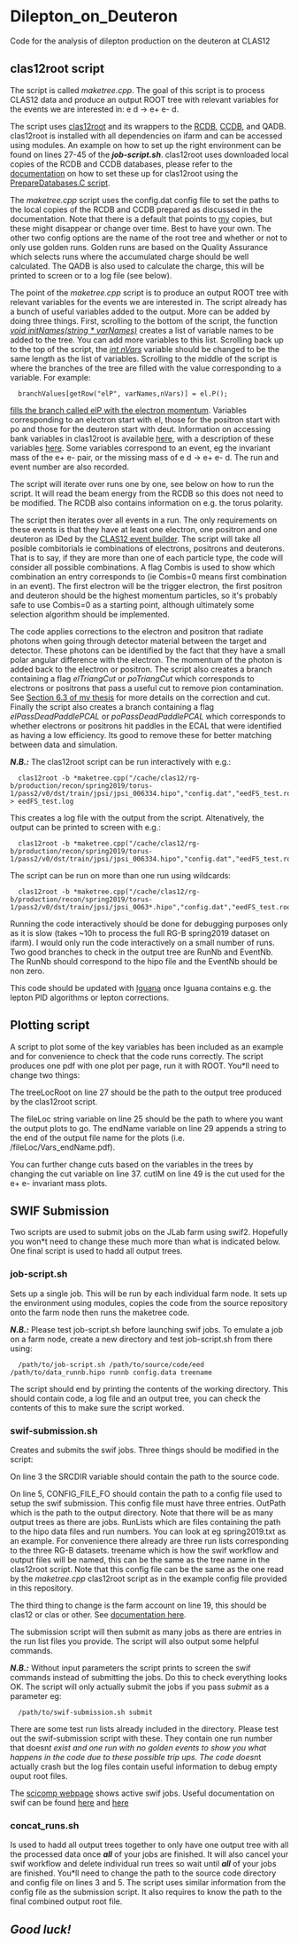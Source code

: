 # Dilepton_on_Deuteron
Code for the analysis of dilepton production on the deuteron at CLAS12

## clas12root script

The script is called *maketree.cpp*. The goal of this script is to process CLAS12 data and produce an output ROOT tree with relevant variables for the events we are interested in: e d -> e+ e- d.

The script uses [clas12root](https://github.com/JeffersonLab/clas12root/tree/master) and its wrappers to the [RCDB](https://github.com/JeffersonLab/rcdb), [CCDB](https://github.com/JeffersonLab/ccdb), and QADB. clas12root is installed with all dependencies on ifarm and can be accessed using modules. An example on how to set up the right environment can be found on lines 27-45 of the ***job-script.sh***. clas12root uses downloaded local copies of the RCDB and CCDB databases, please refer to the [documentation](https://github.com/JeffersonLab/clas12root/tree/master?tab=readme-ov-file#clas12databases) on how to set these up for clas12root using the [PrepareDatabases.C script](https://github.com/JeffersonLab/clas12root/blob/master/RunRoot/PrepareDatabases.C).

The *maketree.cpp* script uses the config.dat config file to set the paths to the local copies of the RCDB and CCDB prepared as discussed in the documentation. Note that there is a default that points to [my](mailto:tyson@jlab.org) copies, but these might disappear or change over time. Best to have your own. The other two config options are the name of the root tree and whether or not to only use golden runs. Golden runs are based on the Quality Assurance which selects runs where the accumulated charge should be well calculated. The QADB is also used to calculate the charge, this will be printed to screen or to a log file (see below).

The point of the *maketree.cpp* script is to produce an output ROOT tree with relevant variables for the events we are interested in. The script already has a bunch of useful variables added to the output. More can be added by doing three things. First, scrolling to the bottom of the script, the function [*void initNames(string * varNames)*](https://github.com/rtysonCLAS12/Dilepton_on_Deuteron/blob/797f0f9ea2b9661317a172492bf3d100bb3232b0/maketree.cpp#L500) creates a list of variable names to be added to the tree. You can add more variables to this list. Scrolling back up to the top of the script, the [*int nVars*](https://github.com/rtysonCLAS12/Dilepton_on_Deuteron/blob/797f0f9ea2b9661317a172492bf3d100bb3232b0/maketree.cpp#L85) variable should be changed to be the same length as the list of variables. Scrolling to the middle of the script is where the branches of the tree are filled with the value corresponding to a variable. For example:

      branchValues[getRow("elP", varNames,nVars)] = el.P();

[fills the branch called elP with the electron momentum](https://github.com/rtysonCLAS12/Dilepton_on_Deuteron/blob/797f0f9ea2b9661317a172492bf3d100bb3232b0/maketree.cpp#L206). Variables corresponding to an electron start with el, those for the positron start with po and those for the deuteron start with deut. Information on accessing bank variables in clas12root is available [here](https://github.com/JeffersonLab/clas12root/blob/master/AccesssingBankDataInCpp.txt), with a description of these variables [here](https://clasweb.jlab.org/wiki/index.php/CLAS12_DSTs). Some variables correspond to an event, eg the invariant mass of the e+ e- pair, or the missing mass of e d -> e+ e- d. The run and event number are also recorded.

The script will iterate over runs one by one, see below on how to run the script. It will read the beam energy from the RCDB so this does not need to be modified. The RCDB also contains information on e.g. the torus polarity.

The script then iterates over all events in a run. The only requirements on these events is that they have at least one electron, one positron and one deuteron as IDed by the [CLAS12 event builder](https://www.sciencedirect.com/science/article/pii/S0168900220300784). The script will take all posible combitorials ie combinations of electrons, positrons and deuterons. That is to say, if they are more than one of each particle type, the code will consider all possible combinations. A flag Combis is used to show which combination an entry corresponds to (ie Combis=0 means first combination in an event). The first electron will be the trigger electron, the first positron and deuteron should be the highest momentum particles, so it's probably safe to use Combis=0 as a starting point, although ultimately some selection algorithm should be implemented.  

The code applies corrections to the electron and positron that radiate photons when going through detector material between the target and detector. These photons can be identified by the fact that they have a small polar angular difference with the electron. The momentum of the photon is added back to the electron or positron. The script also creates a branch containing a flag *elTriangCut* or *poTriangCut* which corresponds to electrons or positrons that pass a useful cut to remove pion contamination. See [Section 6.3 of my thesis](https://www.jlab.org/Hall-B/general/thesis/RTyson_thesis.pdf) for more details on the correction and cut. Finally the script also creates a branch containing a flag *elPassDeadPaddlePCAL* or *poPassDeadPaddlePCAL* which corresponds to whether electrons or positrons hit paddles in the ECAL that were identified as having a low efficiency. Its good to remove these for better matching between data and simulation.


***N.B.:*** The clas12root script can be run interactively with e.g.: 

      clas12root -b *maketree.cpp("/cache/clas12/rg-b/production/recon/spring2019/torus-1/pass2/v0/dst/train/jpsi/jpsi_006334.hipo","config.dat","eedFS_test.root")* > eedFS_test.log

This creates a log file with the output from the script. Altenatively, the output can be printed to screen with e.g.: 

      clas12root -b *maketree.cpp("/cache/clas12/rg-b/production/recon/spring2019/torus-1/pass2/v0/dst/train/jpsi/jpsi_006334.hipo","config.dat","eedFS_test.root")*

The script can be run on more than one run using wildcards:

      clas12root -b *maketree.cpp("/cache/clas12/rg-b/production/recon/spring2019/torus-1/pass2/v0/dst/train/jpsi/jpsi_0063*.hipo","config.dat","eedFS_test.root")*

Running the code interactively should be done for debugging purposes only as it is slow (takes ~10h to process the full RG-B spring2019 dataset on ifarm). I would only run the code interactively on a small number of runs. Two good branches to check in the output tree are RunNb and EventNb. The RunNb should correspond to the hipo file and the EventNb should be non zero.

This code should be updated with [Iguana](https://github.com/JeffersonLab/iguana) once Iguana contains e.g. the lepton PID algorithms or lepton corrections. 

## Plotting script

A script to plot some of the key variables has been included as an example and for convenience to check that the code runs correctly. The script produces one pdf with one plot per page, run it with ROOT. You*ll need to change two things:

The treeLocRoot on line 27 should be the path to the output tree produced by the clas12root script.

The fileLoc string variable on line 25 should be the path to where you want the output plots to go. The endName variable on line 29 appends a string to the end of the output file name for the plots (i.e. /fileLoc/Vars_endName.pdf). 

You can further change cuts based on the variables in the trees by changing the cut variable on line 37. cutIM on line 49 is the cut used for the e+ e- invariant mass plots.

## SWIF Submission

Two scripts are used to submit jobs on the JLab farm using swif2. Hopefully you won*t need to change these much more than what is indicated below. One final script is used to hadd all output trees.

### job-script.sh 
Sets up a single job. This will be run by each individual farm node. It sets up the environment using modules, copies the code from the source repository onto the farm node then runs the maketree code.

***N.B.:*** Please test job-script.sh before launching swif jobs. To emulate a job on a farm node, create a new directory and test job-script.sh from there using:

      /path/to/job-script.sh /path/to/source/code/eed /path/to/data_runnb.hipo runnb config.data treename

The script should end by printing the contents of the working directory. This should contain code, a log file and an output tree, you can check the contents of this to make sure the script worked.

### swif-submission.sh 
Creates and submits the swif jobs. Three things should be modified in the script: 

On line 3 the SRCDIR variable should contain the path to the source code. 

On line 5, CONFIG_FILE_FO should contain the path to a config file used to setup the swif submission.
This config file must have three entries. OutPath which is the path to the output directory. Note that there will be as many output trees as there are jobs.
RunLists which are files containing the path to the hipo data files and run numbers. You can look at eg spring2019.txt as an example. For convenience there already are three run lists corresponding to the three RG-B datasets.
treename which is how the swif workflow and output files will be named, this can be the same as the tree name in the clas12root script.
Note that this config file can be the same as the one read by the *maketree.cpp* clas12root script as in the example config file provided in this repository.

The third thing to change is the farm account on line 19, this should be clas12 or clas or other. See [documentation here](https://jlab.servicenowservices.com/kb_view.do?sys_kb_id=b022cd801b35c110a888ea4ce54bcb18).

The submission script will then submit as many jobs as there are entries in the run list files you provide. The script will also output some helpful commands.

***N.B.:*** Without input parameters the script prints to screen the swif commands instead of submitting the jobs. Do this to check everything looks OK. The script will only actually submit the jobs if you pass *submit* as a parameter eg:

      /path/to/swif-submission.sh submit

There are some test run lists already included in the directory. Please test out the swif-submission script with these. They contain one run number that doesn*t exist and one run with no golden events to show you what happens in the code due to these possible trip ups. The code doesn*t actually crash but the log files contain useful information to debug empty ouput root files.

The [scicomp webpage](https://scicomp.jlab.org/scicomp/swif/active) shows active swif jobs. Useful documentation on swif can be found [here](https://scicomp.jlab.org/docs/swif2) and [here](https://scicomp.jlab.org/cli/swif.html)

### concat_runs.sh
Is used to hadd all output trees together to only have one output tree with all the processed data once ***all*** of your jobs are finished. It will also cancel your swif workflow and delete individual run trees so wait until ***all*** of your jobs are finished. You*ll need to change the path to the source code directory and config file on lines 3 and 5. The script uses similar information from the config file as the submission script. It also requires to know the path to the final combined output root file.

## ***Good luck!***


